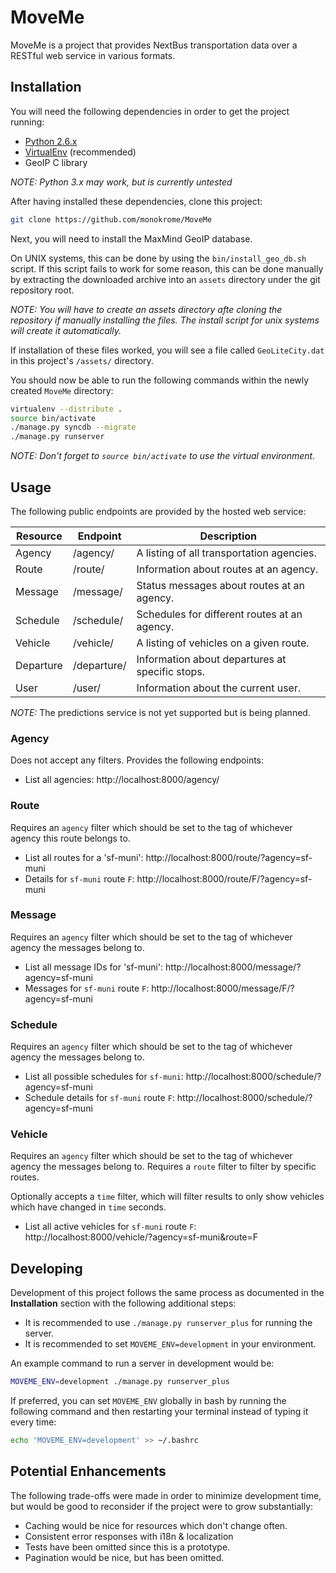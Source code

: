 MoveMe
======

MoveMe is a project that provides NextBus transportation data over a RESTful
web service in various formats.


Installation
------------ 
You will need the following dependencies in order to get the project running:

- [Python 2.6.x][pytn]
- [VirtualEnv][venv] (recommended)
- GeoIP C library

*NOTE: Python 3.x may work, but is currently untested*

After having installed these dependencies, clone this project:

```sh
git clone https://github.com/monokrome/MoveMe
```

Next, you will need to install the MaxMind GeoIP database.

On UNIX systems, this can be done by using the `bin/install_geo_db.sh` script.
If this script fails to work for some reason, this can be done manually by
extracting the downloaded archive into an `assets` directory under the git
repository root.

*NOTE:
		You will have to create an assets directory afte cloning the
		repository if manually installing the files. The install script for unix
		systems will create it automatically.*

If installation of these files worked, you will see a file called
`GeoLiteCity.dat` in this project's `/assets/` directory.

You should now be able to run the following commands within the newly created
`MoveMe` directory:

```sh
virtualenv --distribute .
source bin/activate
./manage.py syncdb --migrate
./manage.py runserver
```

*NOTE: Don't forget to `source bin/activate` to use the virtual environment.*


Usage
-----

The following public endpoints are provided by the hosted web service:


 Resource  | Endpoint    | Description                                   
-----------|-------------|-----------------------------------------------
 Agency    | /agency/    | A listing of all transportation agencies.     
 Route     | /route/     | Information about routes at an agency.        
 Message   | /message/   | Status messages about routes at an agency.    
 Schedule  | /schedule/  | Schedules for different routes at an agency.  
 Vehicle   | /vehicle/   | A listing of vehicles on a given route.       
 Departure | /departure/ | Information about departures at specific stops.
 User      | /user/      | Information about the current user.

*NOTE:* The predictions service is not yet supported but is being planned.


### Agency

Does not accept any filters. Provides the following endpoints:

- List all agencies: http://localhost:8000/agency/

### Route

Requires an `agency` filter which should be set to the tag of whichever agency
this route belongs to.

- List all routes for a 'sf-muni': http://localhost:8000/route/?agency=sf-muni
- Details for `sf-muni` route `F`: http://localhost:8000/route/F/?agency=sf-muni

### Message

Requires an `agency` filter which should be set to the tag of whichever agency
the messages belong to.

- List all message IDs for 'sf-muni': http://localhost:8000/message/?agency=sf-muni
- Messages for `sf-muni` route `F`: http://localhost:8000/message/F/?agency=sf-muni

### Schedule

Requires an `agency` filter which should be set to the tag of whichever agency
the messages belong to.

- List all possible schedules for `sf-muni`: http://localhost:8000/schedule/?agency=sf-muni
- Schedule details for `sf-muni` route `F`: http://localhost:8000/schedule/?agency=sf-muni

### Vehicle

Requires an `agency` filter which should be set to the tag of whichever agency
the messages belong to. Requires a `route` filter to filter by specific routes.

Optionally accepts a `time` filter, which will filter results to only show
vehicles which have changed in `time` seconds.

- List all active vehicles for `sf-muni` route `F`: http://localhost:8000/vehicle/?agency=sf-muni&route=F


Developing
----------

Development of this project follows the same process as documented in the
**Installation** section with the following additional steps:

- It is recommended to use `./manage.py runserver_plus` for running the server.
- It is recommended to set `MOVEME_ENV=development` in your environment.

An example command to run a server in development would be:

```sh
MOVEME_ENV=development ./manage.py runserver_plus

```

If preferred, you can set `MOVEME_ENV` globally in bash by running the
following command and then restarting your terminal instead of typing it every
time:

```sh
echo 'MOVEME_ENV=development' >> ~/.bashrc

```

Potential Enhancements
----------------------

The following trade-offs were made in order to minimize development time, but
would be good to reconsider if the project were to grow substantially:

- Caching would be nice for resources which don't change often.
- Consistent error responses with i18n & localization
- Tests have been omitted since this is a prototype.
- Pagination would be nice, but has been omitted.


[pytn]: https://python.org
[venv]: https://virtualenv.pypa.io/en/latest/

